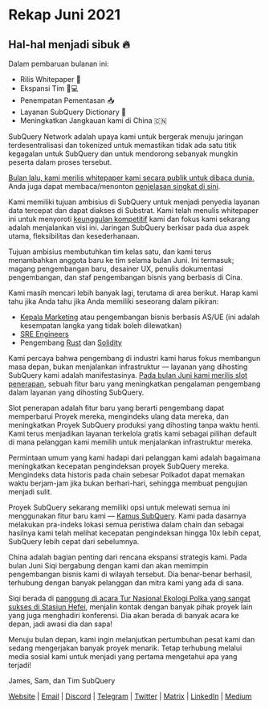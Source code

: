 # Rekap Juni 2021

## Hal-hal menjadi sibuk 🔥

Dalam pembaruan bulanan ini:

-   Rilis Whitepaper 🎊
-   Ekspansi Tim 👩💻
-   Penempatan Pementasan 📥
-   Layanan SubQuery Dictionary 📖
-   Meningkatkan Jangkauan kami di China 🇨🇳

SubQuery Network adalah upaya kami untuk bergerak menuju jaringan terdesentralisasi dan tokenized untuk memastikan tidak ada satu titik kegagalan untuk SubQuery dan untuk mendorong sebanyak mungkin peserta dalam proses tersebut.

[Bulan lalu, kami merilis whitepaper kami secara publik untuk dibaca dunia.](https://static.subquery.network/whitepaper.pdf) Anda juga dapat membaca/menonton [penjelasan singkat di sini](https://subquery.medium.com/the-subquery-network-a-summary-46cde0acb010).

Kami memiliki tujuan ambisius di SubQuery untuk menjadi penyedia layanan data tercepat dan dapat diakses di Substrat. Kami telah menulis whitepaper ini untuk menyoroti [keunggulan kompetitif](https://subquery.medium.com/subquery-network-our-goals-and-competitive-advantages-a6efdd544be4) kami dan fokus kami sekarang adalah menjalankan visi ini. Jaringan SubQuery berkisar pada dua aspek utama, fleksibilitas dan kesederhanaan.

Tujuan ambisius membutuhkan tim kelas satu, dan kami terus menambahkan anggota baru ke tim selama bulan Juni. Ini termasuk; magang pengembangan baru, desainer UX, penulis dokumentasi pengembangan, dan staf pengembangan bisnis yang berbasis di Cina.

Kami masih mencari lebih banyak lagi, terutama di area berikut. Harap kami tahu jika Anda tahu jika Anda memiliki seseorang dalam pikiran:

-   [Kepala Marketing](https://angel.co/company/subquery/jobs/1494376-head-of-marketing) atau pengembangan bisnis berbasis AS/UE (ini adalah kesempatan langka yang tidak boleh dilewatkan)
-   [SRE Engineers](https://angel.co/company/subquery/jobs/1497942-site-reliability-engineer)
-   Pengembang [Rust](https://angel.co/company/subquery/jobs/1494414-rust-developer) dan [Solidity](https://angel.co/company/subquery/jobs/1494435-solidity-developer)

Kami percaya bahwa pengembang di industri kami harus fokus membangun masa depan, bukan menjalankan infrastruktur — layanan yang dihosting SubQuery kami adalah manifestasinya. [Pada bulan Juni kami merilis slot penerapan](https://subquery.medium.com/deployment-slots-are-here-subquery-projects-4fe2629f8858), sebuah fitur baru yang meningkatkan pengalaman pengembang dalam layanan yang dihosting SubQuery.

Slot penerapan adalah fitur baru yang berarti pengembang dapat memperbarui Proyek mereka, mengindeks ulang data mereka, dan meningkatkan Proyek SubQuery produksi yang dihosting tanpa waktu henti. Kami terus menjadikan layanan terkelola gratis kami sebagai pilihan default di mana pelanggan kami memilih untuk menjalankan infrastruktur mereka.

Permintaan umum yang kami hadapi dari pelanggan kami adalah bagaimana meningkatkan kecepatan pengindeksan proyek SubQuery mereka. Mengindeks data historis pada chain sebesar Polkadot dapat memakan waktu berjam-jam jika bukan berhari-hari, sehingga membuat pengujian menjadi sulit.

Proyek SubQuery sekarang memiliki opsi untuk melewati semua ini menggunakan fitur baru kami — [Kamus SubQuery](https://subquery.medium.com/subquerys-just-got-a-lot-faster-with-the-dictionary-8a7a1447574). Kami pada dasarnya melakukan pra-indeks lokasi semua peristiwa dalam chain dan sebagai hasilnya kami telah melihat kecepatan pengindeksan hingga 10x lebih cepat, SubQuery lebih cepat dari sebelumnya.

China adalah bagian penting dari rencana ekspansi strategis kami. Pada bulan Juni Siqi bergabung dengan kami dan akan memimpin pengembangan bisnis kami di wilayah tersebut. Dia benar-benar berhasil, terhubung dengan banyak pelanggan dan mitra kami yang ada di sana.

Siqi berada di [panggung di acara Tur Nasional Ekologi Polka yang sangat sukses di Stasiun Hefei](https://twitter.com/SubQueryNetwork/status/1409696588465721348), menjalin kontak dengan banyak pihak proyek lain yang juga menghadiri konferensi. Dia akan berada di banyak acara ke depan, jadi awasi dia dan sapa!

Menuju bulan depan, kami ingin melanjutkan pertumbuhan pesat kami dan sedang mengerjakan banyak proyek menarik. Tetap terhubung melalui media sosial kami untuk menjadi yang pertama mengetahui apa yang terjadi!

James, Sam, dan Tim SubQuery

[Website](https://subquery.network/) | [Email](mailto:hello@subquery.network) | [Discord](https://discord.com/invite/78zg8aBSMG) | [Telegram](https://t.me/subquerynetwork) | [Twitter](https://twitter.com/subquerynetwork) | [Matrix](https://matrix.to/#/#subquery:matrix.org) | [LinkedIn](https://www.linkedin.com/company/subquery) | [Medium](https://subquery.medium.com/)